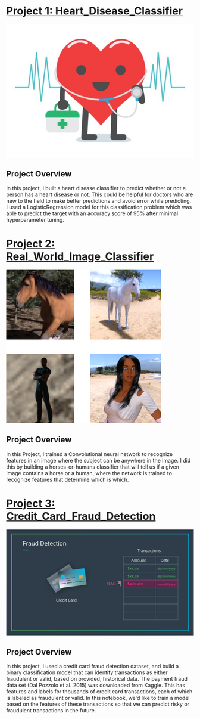 # **[Project 1: Heart_Disease_Classifier](https://github.com/SamyySwift/heart_disease_classifier)**

![](/images/heart_disease.jpg)

## **Project Overview**
In this project, I built a heart disease classifier to predict whether or not a person has a heart disease or not. This could be helpful for doctors who are new to the field to make better predictions and avoid error while predicting.
I used a LogisticRegression model for this classification problem which was able to predict the target with an accuracy score of 95% after minimal hyperparameter tuning.



# **[Project 2: Real_World_Image_Classifier](https://github.com/SamyySwift/Real-world-image-classifier)**

![](/images/human_horse.png)

## **Project Overview**
In this Project, I trained a Convolutional neural network to recognize features in an image where the subject can be anywhere in the image. I did this by building a horses-or-humans classifier that will tell us if a given image contains a horse or a human, where the network is trained to recognize features that determine which is which.

# **[Project 3: Credit_Card_Fraud_Detection](https://github.com/SamyySwift/Credit_Card_Fraud_Detection)**

![](/images/fraud_detection.png)

## **Project Overview**
In this project, I used a credit card fraud detection dataset, and build a binary classification model that can identify transactions as either fraudulent or valid, based on provided, historical data.
The payment fraud data set (Dal Pozzolo et al. 2015) was downloaded from Kaggle. This has features and labels for thousands of credit card transactions, each of which is labeled as fraudulent or valid. In this notebook, we'd like to train a model based on the features of these transactions so that we can predict risky or fraudulent transactions in the future.
